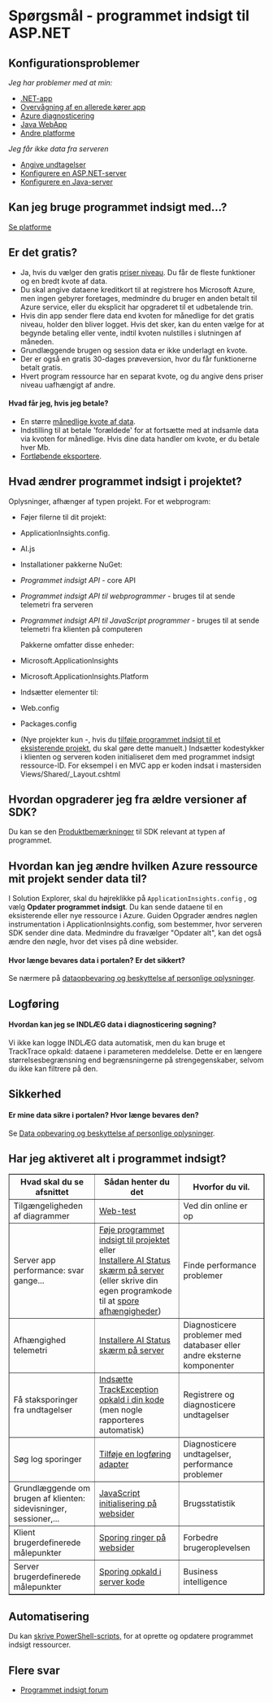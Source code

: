 <properties 
    pageTitle="Fejlfinding og spørgsmål om programmet indsigt" 
    description="Noget i Visual Studio programmet indsigt uklare eller fungerer ikke? Prøv her." 
    services="application-insights" 
    documentationCenter=".net"
    authors="alancameronwills" 
    manager="douge"/>

<tags 
    ms.service="application-insights" 
    ms.workload="mobile" 
    ms.tgt_pltfrm="ibiza" 
    ms.devlang="na" 
    ms.topic="article" 
    ms.date="08/24/2016" 
    ms.author="awills"/>
 
# <a name="questions---application-insights-for-aspnet"></a>Spørgsmål - programmet indsigt til ASP.NET

## <a name="configuration-problems"></a>Konfigurationsproblemer

*Jeg har problemer med at min:*

* [.NET-app](app-insights-asp-net-troubleshoot-no-data.md)
* [Overvågning af en allerede kører app](app-insights-monitor-performance-live-website-now.md#troubleshooting)
* [Azure diagnosticering](app-insights-azure-diagnostics.md)
* [Java WebApp](app-insights-java-troubleshoot.md)
* [Andre platforme](app-insights-platforms.md)

*Jeg får ikke data fra serveren*

* [Angive undtagelser](app-insights-ip-addresses.md)
* [Konfigurere en ASP.NET-server](app-insights-monitor-performance-live-website-now.md)
* [Konfigurere en Java-server](app-insights-java-agent.md)


## <a name="can-i-use-application-insights-with-"></a>Kan jeg bruge programmet indsigt med...?

[Se platforme][platforms]


## <a name="is-it-free"></a>Er det gratis?

* Ja, hvis du vælger den gratis [priser niveau](app-insights-pricing.md). Du får de fleste funktioner og en bredt kvote af data. 
* Du skal angive dataene kreditkort til at registrere hos Microsoft Azure, men ingen gebyrer foretages, medmindre du bruger en anden betalt til Azure service, eller du eksplicit har opgraderet til et udbetalende trin.
* Hvis din app sender flere data end kvoten for månedlige for det gratis niveau, holder den bliver logget. Hvis det sker, kan du enten vælge for at begynde betaling eller vente, indtil kvoten nulstilles i slutningen af måneden.
* Grundlæggende brugen og session data er ikke underlagt en kvote.
* Der er også en gratis 30-dages prøveversion, hvor du får funktionerne betalt gratis.
* Hvert program ressource har en separat kvote, og du angive dens priser niveau uafhængigt af andre.

#### <a name="what-do-i-get-if-i-pay"></a>Hvad får jeg, hvis jeg betale?

* En større [månedlige kvote af data](https://azure.microsoft.com/pricing/details/application-insights/).
* Indstilling til at betale 'forældede' for at fortsætte med at indsamle data via kvoten for månedlige. Hvis dine data handler om kvote, er du betale hver Mb.
* [Fortløbende eksportere](app-insights-export-telemetry.md).


## <a name="q14"></a>Hvad ændrer programmet indsigt i projektet?

Oplysninger, afhænger af typen projekt. For et webprogram:


+ Føjer filerne til dit projekt:

 + ApplicationInsights.config. 
 + AI.js


+ Installationer pakkerne NuGet:

 -  *Programmet indsigt API* - core API

 -  *Programmet indsigt API til webprogrammer* - bruges til at sende telemetri fra serveren

 -  *Programmet indsigt API til JavaScript programmer* - bruges til at sende telemetri fra klienten på computeren

    Pakkerne omfatter disse enheder:

 - Microsoft.ApplicationInsights

 - Microsoft.ApplicationInsights.Platform

+ Indsætter elementer til:

 - Web.config

 - Packages.config

+ (Nye projekter kun -, hvis du [tilføje programmet indsigt til et eksisterende projekt][start], du skal gøre dette manuelt.) Indsætter kodestykker i klienten og serveren koden initialiseret dem med programmet indsigt ressource-ID. For eksempel i en MVC app er koden indsat i mastersiden Views/Shared/_Layout.cshtml


## <a name="how-do-i-upgrade-from-older-sdk-versions"></a>Hvordan opgraderer jeg fra ældre versioner af SDK?

Du kan se den [Produktbemærkninger](app-insights-release-notes.md) til SDK relevant at typen af programmet. 



## <a name="update"></a>Hvordan kan jeg ændre hvilken Azure ressource mit projekt sender data til?

I Solution Explorer, skal du højreklikke på `ApplicationInsights.config` , og vælg **Opdater programmet indsigt**. Du kan sende dataene til en eksisterende eller nye ressource i Azure. Guiden Opgrader ændres nøglen instrumentation i ApplicationInsights.config, som bestemmer, hvor serveren SDK sender dine data. Medmindre du fravælger "Opdater alt", kan det også ændre den nøgle, hvor det vises på dine websider.


#### <a name="data"></a>Hvor længe bevares data i portalen? Er det sikkert?

Se nærmere på [dataopbevaring og beskyttelse af personlige oplysninger][data].

## <a name="logging"></a>Logføring

#### <a name="post"></a>Hvordan kan jeg se INDLÆG data i diagnosticering søgning?

Vi ikke kan logge INDLÆG data automatisk, men du kan bruge et TrackTrace opkald: dataene i parameteren meddelelse. Dette er en længere størrelsesbegrænsning end begrænsningerne på strengegenskaber, selvom du ikke kan filtrere på den. 

## <a name="security"></a>Sikkerhed

#### <a name="is-my-data-secure-in-the-portal-how-long-is-it-retained"></a>Er mine data sikre i portalen? Hvor længe bevares den?

Se [Data opbevaring og beskyttelse af personlige oplysninger][data].


## <a name="q17"></a>Har jeg aktiveret alt i programmet indsigt?

<table border="1">
<tr><th>Hvad skal du se afsnittet</th><th>Sådan henter du det</th><th>Hvorfor du vil.</th></tr>
<tr><td>Tilgængeligheden af diagrammer</td><td><a href="../app-insights-monitor-web-app-availability/">Web-test</a></td><td>Ved din online er op</td></tr>
<tr><td>Server app performance: svar gange...
</td><td><a href="../app-insights-asp-net/">Føje programmet indsigt til projektet</a><br/>eller <br/><a href="../app-insights-monitor-performance-live-website-now/">Installere AI Status skærm på server</a> (eller skrive din egen programkode til at <a href="../app-insights-api-custom-events-metrics/#track-dependency">spore afhængigheder</a>)</td><td>Finde performance problemer</td></tr>
<tr><td>Afhængighed telemetri</td><td><a href="../app-insights-monitor-performance-live-website-now/">Installere AI Status skærm på server</a></td><td>Diagnosticere problemer med databaser eller andre eksterne komponenter</td></tr>
<tr><td>Få staksporinger fra undtagelser</td><td><a href="../app-insights-search-diagnostic-logs/#exceptions">Indsætte TrackException opkald i din kode</a> (men nogle rapporteres automatisk)</td><td>Registrere og diagnosticere undtagelser</td></tr>
<tr><td>Søg log sporinger</td><td><a href="../app-insights-search-diagnostic-logs/">Tilføje en logføring adapter</a></td><td>Diagnosticere undtagelser, performance problemer</td></tr>
<tr><td>Grundlæggende om brugen af klienten: sidevisninger, sessioner,...</td><td><a href="../app-insights-javascript/">JavaScript initialisering på websider</a></td><td>Brugsstatistik</td></tr>
<tr><td>Klient brugerdefinerede målepunkter</td><td><a href="../app-insights-api-custom-events-metrics/">Sporing ringer på websider</a></td><td>Forbedre brugeroplevelsen</td></tr>
<tr><td>Server brugerdefinerede målepunkter</td><td><a href="../app-insights-api-custom-events-metrics/">Sporing opkald i server kode</a></td><td>Business intelligence</td></tr>
</table>


## <a name="automation"></a>Automatisering

Du kan [skrive PowerShell-scripts,](app-insights-powershell.md) for at oprette og opdatere programmet indsigt ressourcer.

## <a name="more-answers"></a>Flere svar

* [Programmet indsigt forum](https://social.msdn.microsoft.com/Forums/vstudio/en-US/home?forum=ApplicationInsights)


<!--Link references-->

[data]: app-insights-data-retention-privacy.md
[platforms]: app-insights-platforms.md
[start]: app-insights-overview.md
[windows]: app-insights-windows-get-started.md

 